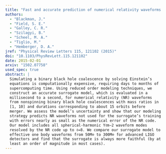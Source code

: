 ```yaml
---
title: "Fast and accurate prediction of numerical relativity waveforms from binary black hole mergers using surrogate models"
authors:
  - "Blackman, J."
  - "Field, S. E."
  - "Galley, C. R."
  - "Szilagyi, B."
  - "Scheel, M. A."
  - "Tiglio, M."
  - "Hemberger, D. A."
jref: "Physical Review Letters 115, 121102 (2015)"
doi: "10.1103/PhysRevLett.115.121102"
date: 2015-02-01
arxiv: "1502.07758"
used_spec: true
abstract: |
  Simulating a binary black hole coalescence by solving Einstein’s
  equations is computationally expensive, requiring days to months of
  supercomputing time. Using reduced order modeling techniques, we
  construct an accurate surrogate model, which is evaluated in a
  millisecond to a second, for numerical relativity (NR) waveforms
  from nonspinning binary black hole coalescences with mass ratios in
  [1, 10] and durations corresponding to about 15 orbits before
  merger. We assess the model’s uncertainty and show that our modeling
  strategy predicts NR waveforms not used for the surrogate’s training
  with errors nearly as small as the numerical error of the NR code.
  Our model includes all spherical-harmonic Yℓm−2 waveform modes
  resolved by the NR code up to ℓ=8. We compare our surrogate model to
  effective one body waveforms from 50M⊙ to 300M⊙ for advanced LIGO
  detectors and find that the surrogate is always more faithful (by at
  least an order of magnitude in most cases).
---
```

